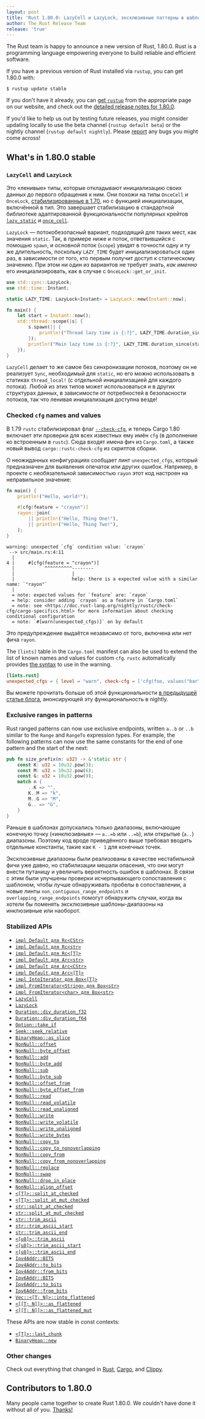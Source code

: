 ```yaml
---
layout: post
title: 'Rust 1.80.0: LazyCell и LazyLock, эксклюзивные паттерны в шаблонах, проверяемые имена и значения cfg'
author: The Rust Release Team
release: 'true'
---
```


The Rust team is happy to announce a new version of Rust, 1.80.0. Rust is a programming language empowering everyone to build reliable and efficient software.

If you have a previous version of Rust installed via `rustup`, you can get 1.80.0 with:

```console
$ rustup update stable
```

If you don't have it already, you can [get `rustup`](https://www.rust-lang.org/install.html) from the appropriate page on our website, and check out the [detailed release notes for 1.80.0](https://doc.rust-lang.org/nightly/releases.html#version-1800-2024-07-25).

If you'd like to help us out by testing future releases, you might consider updating locally to use the beta channel (`rustup default beta`) or the nightly channel (`rustup default nightly`). Please [report](https://github.com/rust-lang/rust/issues/new/choose) any bugs you might come across!

## What's in 1.80.0 stable

### `LazyCell` and `LazyLock`

Это «ленивые» типы, которые откладывают инициализацию своих данных до первого обращения к ним. Они похожи на типы `OnceCell` и `OnceLock`, [стабилизированные в 1.70](https://blog.rust-lang.org/2023/06/01/Rust-1.70.0.html#oncecell-and-oncelock), но с функцией инициализации, включённой в тип. Это завершает стабилизацию в стандартной библиотеке адаптированной функциональности популярных крейтов [`lazy_static`](https://crates.io/crates/lazy-static) и [`once_cell`](https://crates.io/crates/once_cell).

`LazyLock` — потокобезопасный вариант, подходящий для таких мест, как значения `static`. Так, в примере ниже и поток, ответвившийся с помощью `spawn`, и основной поток (`scope`) увидят в точности одну и ту же длительность, поскольку `LAZY_TIME` будет инициализироваться один раз, в зависимости от того, кто первым получит доступ к статическому значению. При этом ни один из вариантов не требует знать, *как именно* его инициализировать, как в случае с `OnceLock::get_or_init`.

```rust
use std::sync::LazyLock;
use std::time::Instant;

static LAZY_TIME: LazyLock<Instant> = LazyLock::new(Instant::now);

fn main() {
    let start = Instant::now();
    std::thread::scope(|s| {
        s.spawn(|| {
            println!("Thread lazy time is {:?}", LAZY_TIME.duration_since(start));
        });
        println!("Main lazy time is {:?}", LAZY_TIME.duration_since(start));
    });
}
```

`LazyCell` делает то же самое без синхронизации потоков, поэтому он не реализует `Sync`, необходимый для `static`, но его можно использовать в статиках `thread_local!` (с отдельной инициализацией для каждого потока). Любой из этих типов может использоваться и в других структурах данных, в зависимости от потребностей в безопасности потоков, так что ленивая инициализация доступна везде!

### Checked `cfg` names and values

В 1.79 `rustc` стабилизировал флаг [`--check-cfg`](https://doc.rust-lang.org/rustc/check-cfg.html), и теперь Cargo 1.80 включает эти проверки для всех известных ему имён `cfg` (в дополнение ко встроенным в <code>rustc</code>). Сюда входят имена фич из `Cargo.toml`, а также новый вывод `cargo::rustc-check-cfg` из скриптов сборки.

О неожиданных конфигурациях сообщает линт `unexpected_cfgs`, который предназначен для выявления опечаток или других ошибок. Например, в проекте с необязательной зависимостью `rayon` этот код настроен на неправильное значение:

```rust
fn main() {
    println!("Hello, world!");

    #[cfg(feature = "crayon")]
    rayon::join(
        || println!("Hello, Thing One!"),
        || println!("Hello, Thing Two!"),
    );
}
```

```console
warning: unexpected `cfg` condition value: `crayon`
 --> src/main.rs:4:11
  |
4 |     #[cfg(feature = "crayon")]
  |           ^^^^^^^^^^--------
  |                     |
  |                     help: there is a expected value with a similar name: `"rayon"`
  |
  = note: expected values for `feature` are: `rayon`
  = help: consider adding `crayon` as a feature in `Cargo.toml`
  = note: see <https://doc.rust-lang.org/nightly/rustc/check-cfg/cargo-specifics.html> for more information about checking conditional configuration
  = note: `#[warn(unexpected_cfgs)]` on by default
```

Это предупреждение выдаётся независимо от того, включена или нет фича `rayon`.

The `[lints]` table in the `Cargo.toml` manifest can also be used to extend the list of known names and values for custom `cfg`. `rustc` automatically provides [the syntax](https://doc.rust-lang.org/rustc/check-cfg.html#specifying-expected-names-and-values) to use in the warning.

```toml
[lints.rust]
unexpected_cfgs = { level = "warn", check-cfg = ['cfg(foo, values("bar"))'] }
```

Вы можете прочитать больше об этой функциональности [в предыдущей статье блога](https://blog.rust-lang.org/2024/05/06/check-cfg.html), анонсирующей эту функциональность в nightly.

### Exclusive ranges in patterns

Rust ranged patterns can now use exclusive endpoints, written `a..b` or `..b` similar to the `Range` and `RangeTo` expression types. For example, the following patterns can now use the same constants for the end of one pattern and the start of the next:

```rust
pub fn size_prefix(n: u32) -> &'static str {
    const K: u32 = 10u32.pow(3);
    const M: u32 = 10u32.pow(6);
    const G: u32 = 10u32.pow(9);
    match n {
        ..K => "",
        K..M => "k",
        M..G => "M",
        G.. => "G",
    }
}
```

Раньше в шаблонах допускались только диапазоны, включающие конечную точку («инклюзивные» — `a..=b` или `..=b`), или открытые (`a..`) диапазоны. Поэтому код вроде приведённого выше требовал вводить отдельные константы, такие как `K - 1` для конечных точек.

Эксклюзивные диапазоны были реализованы в качестве нестабильной фичи уже давно, но стабилизации мешали опасения, что они могут внести путаницу и увеличить вероятность ошибок в шаблонах. В связи с этим были улучшены проверки исчерпывающего сопоставления с шаблоном, чтобы лучше обнаруживать пробелы в сопоставлении, а новые линты `non_contiguous_range_endpoints` и `overlapping_range_endpoints` помогут обнаружить случаи, когда вы хотели бы поменять эксклюзивные шаблоны-диапазоны на инклюзивные или наоборот.

### Stabilized APIs

- [`impl Default для Rc<CStr>`](https://doc.rust-lang.org/stable/alloc/rc/struct.Rc.html#impl-Default-for-Rc%3CCStr%3E)
- [`impl Default для Rc<str>`](https://doc.rust-lang.org/stable/alloc/rc/struct.Rc.html#impl-Default-for-Rc%3Cstr%3E)
- [`impl Default для Rc<[T]>`](https://doc.rust-lang.org/stable/alloc/rc/struct.Rc.html#impl-Default-for-Rc%3C%5BT%5D%3E)
- [`impl Default для Arc<str>`](https://doc.rust-lang.org/stable/alloc/sync/struct.Arc.html#impl-Default-for-Arc%3Cstr%3E)
- [`impl Default для Arc<CStr>`](https://doc.rust-lang.org/stable/alloc/sync/struct.Arc.html#impl-Default-for-Arc%3CCStr%3E)
- [`impl Default для Arc<[T]>`](https://doc.rust-lang.org/stable/alloc/sync/struct.Arc.html#impl-Default-for-Arc%3C%5BT%5D%3E)
- [`impl IntoIterator для Box<[T]>`](https://doc.rust-lang.org/stable/alloc/boxed/struct.Box.html#impl-IntoIterator-for-Box%3C%5BI%5D,+A%3E)
- [`impl FromIterator<String> для Box<str>`](https://doc.rust-lang.org/stable/alloc/boxed/struct.Box.html#impl-FromIterator%3CString%3E-for-Box%3Cstr%3E)
- [`impl FromIterator<char> для Box<str>`](https://doc.rust-lang.org/stable/alloc/boxed/struct.Box.html#impl-FromIterator%3Cchar%3E-for-Box%3Cstr%3E)
- [`LazyCell`](https://doc.rust-lang.org/stable/core/cell/struct.LazyCell.html)
- [`LazyLock`](https://doc.rust-lang.org/stable/std/sync/struct.LazyLock.html)
- [`Duration::div_duration_f32`](https://doc.rust-lang.org/stable/std/time/struct.Duration.html#method.div_duration_f32)
- [`Duration::div_duration_f64`](https://doc.rust-lang.org/stable/std/time/struct.Duration.html#method.div_duration_f64)
- [`Option::take_if`](https://doc.rust-lang.org/stable/std/option/enum.Option.html#method.take_if)
- [`Seek::seek_relative`](https://doc.rust-lang.org/stable/std/io/trait.Seek.html#method.seek_relative)
- [`BinaryHeap::as_slice`](https://doc.rust-lang.org/stable/std/collections/struct.BinaryHeap.html#method.as_slice)
- [`NonNull::offset`](https://doc.rust-lang.org/stable/std/ptr/struct.NonNull.html#method.offset)
- [`NonNull::byte_offset`](https://doc.rust-lang.org/stable/std/ptr/struct.NonNull.html#method.byte_offset)
- [`NonNull::add`](https://doc.rust-lang.org/stable/std/ptr/struct.NonNull.html#method.add)
- [`NonNull::byte_add`](https://doc.rust-lang.org/stable/std/ptr/struct.NonNull.html#method.byte_add)
- [`NonNull::sub`](https://doc.rust-lang.org/stable/std/ptr/struct.NonNull.html#method.sub)
- [`NonNull::byte_sub`](https://doc.rust-lang.org/stable/std/ptr/struct.NonNull.html#method.byte_sub)
- [`NonNull::offset_from`](https://doc.rust-lang.org/stable/std/ptr/struct.NonNull.html#method.offset_from)
- [`NonNull::byte_offset_from`](https://doc.rust-lang.org/stable/std/ptr/struct.NonNull.html#method.byte_offset_from)
- [`NonNull::read`](https://doc.rust-lang.org/stable/std/ptr/struct.NonNull.html#method.read)
- [`NonNull::read_volatile`](https://doc.rust-lang.org/stable/std/ptr/struct.NonNull.html#method.read_volatile)
- [`NonNull::read_unaligned`](https://doc.rust-lang.org/stable/std/ptr/struct.NonNull.html#method.read_unaligned)
- [`NonNull::write`](https://doc.rust-lang.org/stable/std/ptr/struct.NonNull.html#method.write)
- [`NonNull::write_volatile`](https://doc.rust-lang.org/stable/std/ptr/struct.NonNull.html#method.write_volatile)
- [`NonNull::write_unaligned`](https://doc.rust-lang.org/stable/std/ptr/struct.NonNull.html#method.write_unaligned)
- [`NonNull::write_bytes`](https://doc.rust-lang.org/stable/std/ptr/struct.NonNull.html#method.write_bytes)
- [`NonNull::copy_to`](https://doc.rust-lang.org/stable/std/ptr/struct.NonNull.html#method.copy_to)
- [`NonNull::copy_to_nonoverlapping`](https://doc.rust-lang.org/stable/std/ptr/struct.NonNull.html#method.copy_to_nonoverlapping)
- [`NonNull::copy_from`](https://doc.rust-lang.org/stable/std/ptr/struct.NonNull.html#method.copy_from)
- [`NonNull::copy_from_nonoverlapping`](https://doc.rust-lang.org/stable/std/ptr/struct.NonNull.html#method.copy_from_nonoverlapping)
- [`NonNull::replace`](https://doc.rust-lang.org/stable/std/ptr/struct.NonNull.html#method.replace)
- [`NonNull::swap`](https://doc.rust-lang.org/stable/std/ptr/struct.NonNull.html#method.swap)
- [`NonNull::drop_in_place`](https://doc.rust-lang.org/stable/std/ptr/struct.NonNull.html#method.drop_in_place)
- [`NonNull::align_offset`](https://doc.rust-lang.org/stable/std/ptr/struct.NonNull.html#method.align_offset)
- [`<[T]>::split_at_checked`](https://doc.rust-lang.org/stable/std/primitive.slice.html#method.split_at_checked)
- [`<[T]>::split_at_mut_checked`](https://doc.rust-lang.org/stable/std/primitive.slice.html#method.split_at_mut_checked)
- [`str::split_at_checked`](https://doc.rust-lang.org/stable/std/primitive.str.html#method.split_at_checked)
- [`str::split_at_mut_checked`](https://doc.rust-lang.org/stable/std/primitive.str.html#method.split_at_mut_checked)
- [`str::trim_ascii`](https://doc.rust-lang.org/stable/std/primitive.str.html#method.trim_ascii)
- [`str::trim_ascii_start`](https://doc.rust-lang.org/stable/std/primitive.str.html#method.trim_ascii_start)
- [`str::trim_ascii_end`](https://doc.rust-lang.org/stable/std/primitive.str.html#method.trim_ascii_end)
- [`<[u8]>::trim_ascii`](https://doc.rust-lang.org/stable/core/primitive.slice.html#method.trim_ascii)
- [`<[u8]>::trim_ascii_start`](https://doc.rust-lang.org/stable/core/primitive.slice.html#method.trim_ascii_start)
- [`<[u8]>::trim_ascii_end`](https://doc.rust-lang.org/stable/core/primitive.slice.html#method.trim_ascii_end)
- [`Ipv4Addr::BITS`](https://doc.rust-lang.org/stable/core/net/struct.Ipv4Addr.html#associatedconstant.BITS)
- [`Ipv4Addr::to_bits`](https://doc.rust-lang.org/stable/core/net/struct.Ipv4Addr.html#method.to_bits)
- [`Ipv4Addr::from_bits`](https://doc.rust-lang.org/stable/core/net/struct.Ipv4Addr.html#method.from_bits)
- [`Ipv6Addr::BITS`](https://doc.rust-lang.org/stable/core/net/struct.Ipv6Addr.html#associatedconstant.BITS)
- [`Ipv6Addr::to_bits`](https://doc.rust-lang.org/stable/core/net/struct.Ipv6Addr.html#method.to_bits)
- [`Ipv6Addr::from_bits`](https://doc.rust-lang.org/stable/core/net/struct.Ipv6Addr.html#method.from_bits)
- [`Vec::<[T; N]>::into_flattened`](https://doc.rust-lang.org/stable/alloc/vec/struct.Vec.html#method.into_flattened)
- [`<[[T; N]]>::as_flattened`](https://doc.rust-lang.org/stable/core/primitive.slice.html#method.as_flattened)
- [`<[[T; N]]>::as_flattened_mut`](https://doc.rust-lang.org/stable/core/primitive.slice.html#method.as_flattened_mut)

These APIs are now stable in const contexts:

- [`<[T]>::last_chunk`](https://doc.rust-lang.org/stable/core/primitive.slice.html#method.last_chunk)
- [`BinaryHeap::new`](https://doc.rust-lang.org/stable/std/collections/struct.BinaryHeap.html#method.new)

### Other changes

Check out everything that changed in [Rust](https://github.com/rust-lang/rust/releases/tag/1.80.0), [Cargo](https://github.com/rust-lang/cargo/blob/master/CHANGELOG.md#cargo-180-2024-07-25), and [Clippy](https://github.com/rust-lang/rust-clippy/blob/master/CHANGELOG.md#rust-180).

## Contributors to 1.80.0

Many people came together to create Rust 1.80.0. We couldn't have done it without all of you. [Thanks!](https://thanks.rust-lang.org/rust/1.80.0/)
